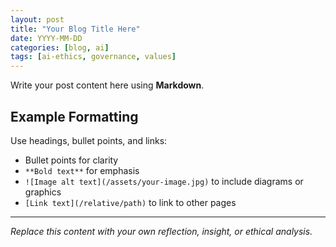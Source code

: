 ```yaml
---
layout: post
title: "Your Blog Title Here"
date: YYYY-MM-DD
categories: [blog, ai]
tags: [ai-ethics, governance, values]
---
```


Write your post content here using **Markdown**.

## Example Formatting

Use headings, bullet points, and links:

- Bullet points for clarity
- `**Bold text**` for emphasis
- `![Image alt text](/assets/your-image.jpg)` to include diagrams or graphics
- `[Link text](/relative/path)` to link to other pages

---

_Replace this content with your own reflection, insight, or ethical analysis._
